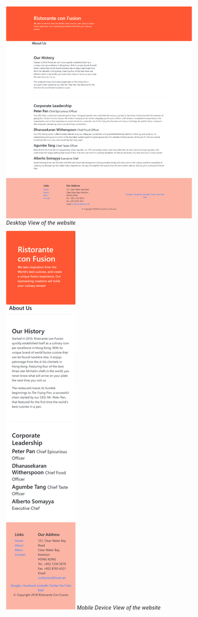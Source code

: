 !["Desktop View"](DesktopView.png)
*Desktop View of the website*


!["Mobile Device View"](MobileDeviceView.png)
*Mobile Device View of the website*